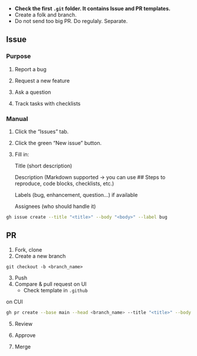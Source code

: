 * **Check the first `.git` folder. It contains Issue and PR templates.**
* Create a folk and branch.
* Do not send too big PR. Do regulaly. Separate.

## Issue


### Purpose

1. Report a bug 

2. Request a new feature 

3. Ask a question 

4. Track tasks with checklists

### Manual

1. Click the “Issues” tab.

2. Click the green “New issue” button.

3. Fill in:

    Title (short description)

    Description (Markdown supported → you can use ## Steps to reproduce, code blocks, checklists, etc.)

    Labels (bug, enhancement, question…) if available

    Assignees (who should handle it)

```bash
gh issue create --title "<title>" --body "<body>" --label bug
```


## PR
1. Fork, clone
2. Create a new branch
```
git checkout -b <branch_name>
```
3. Push 
4. Compare & pull request on UI
    * Check template in `.github`

on CUI
```bash
gh pr create --base main --head <branch_name> --title "<title>" --body "<Explanation>"
```

5. Review

6. Approve

7. Merge

